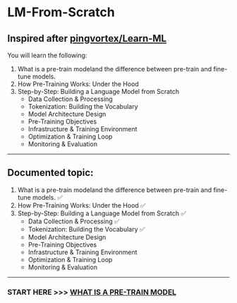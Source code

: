 # LM-From-Scratch

Inspired after [pingvortex/Learn-ML](https://github.com/pingvortex/Learn-ML)
---
You will learn the following:
1. What is a pre-train modeland the difference between pre-train and fine-tune models.
2. How Pre-Training Works: Under the Hood
3. Step-by-Step: Building a Language Model from Scratch
   - Data Collection & Processing 
   - Tokenization: Building the Vocabulary 
   - Model Architecture Design
   - Pre-Training Objectives
   - Infrastructure & Training Environment
   - Optimization & Training Loop
   - Monitoring & Evaluation

---
## Documented topic:
1. What is a pre-train modeland the difference between pre-train and fine-tune models. ✅
2. How Pre-Training Works: Under the Hood ✅
3. Step-by-Step: Building a Language Model from Scratch ✅
   - Data Collection & Processing ✅
   - Tokenization: Building the Vocabulary ✅
   - Model Architecture Design
   - Pre-Training Objectives
   - Infrastructure & Training Environment
   - Optimization & Training Loop
   - Monitoring & Evaluation
---
### START HERE >>> [WHAT IS A PRE-TRAIN MODEL](doc-1/what-is-a-pre-train-model.md)
